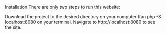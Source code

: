 Installation
There are only two steps to run this website:

Download the project to the desired directory on your computer
Run php -S localhost:8080 on your terminal. Navigate to http://localhost:8080 to see the site.

